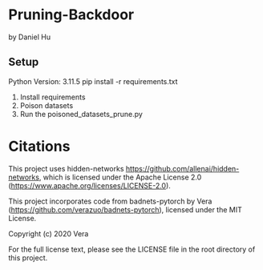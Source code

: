 # Pruning-Backdoor
by Daniel Hu

## Setup
Python Version: 3.11.5
pip install -r requirements.txt

1. Install requirements
2. Poison datasets
3. Run the poisoned_datasets_prune.py




# Citations
This project uses hidden-networks https://github.com/allenai/hidden-networks, which is licensed under the Apache License 2.0 (https://www.apache.org/licenses/LICENSE-2.0).

This project incorporates code from badnets-pytorch by Vera (https://github.com/verazuo/badnets-pytorch), 
licensed under the MIT License.

Copyright (c) 2020 Vera

For the full license text, please see the LICENSE file in the root directory of this project.
